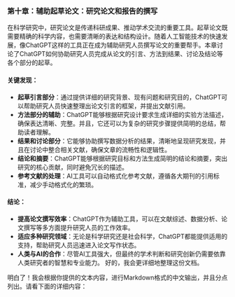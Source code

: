 

### 第十章：辅助起草论文：研究论文和报告的撰写

在科学研究中，研究论文是传递科研成果、推动学术交流的重要工具。起草论文既需要精确的科学内容，也需要清晰的表达和结构设计。随着人工智能技术的快速发展，像ChatGPT这样的工具正在成为辅助研究人员撰写论文的重要帮手。本章讨论了ChatGPT如何协助研究人员完成从论文的引言、方法到结果、讨论及结论等各个部分的起草。

#### 关键发现：
- **起草引言部分**：通过提供详细的研究背景、现有问题和研究目的，ChatGPT可以帮助研究人员快速整理出论文引言的框架，并提出文献引用。
- **方法部分的辅助**：ChatGPT能够根据研究设计要求生成详细的实验方法描述，确保表达清晰、完整。并且，它还可以为复杂的研究步骤提供简明的总结，帮助读者理解。
- **结果和讨论部分**：它能够协助撰写数据分析的结果，清晰地呈现研究发现，并且在讨论中整合相关文献，确保文章的流畅性和逻辑性。
- **结论和摘要**：ChatGPT能够根据研究目标和方法生成简明的结论和摘要，突出研究的核心贡献，同时避免冗长的描述。
- **参考文献的处理**：AI工具可以自动格式化参考文献，遵循各大期刊的引用标准，减少手动格式化的繁琐。

#### 结论：
- **提高论文撰写效率**：ChatGPT作为辅助工具，可以在文献综述、数据分析、论文撰写等多方面提升研究人员的工作效率。
- **适应多种研究领域**：无论是科学研究还是社会科学，ChatGPT都能提供适用的支持，帮助研究人员迅速进入论文写作状态。
- **人类与AI的合作**：尽管AI工具强大，但最终的学术判断和研究创新仍需要依靠人类研究者的智慧和专业能力。
好的，我会更详细地整理这份文档。

明白了！我会根据你提供的文本内容，进行Markdown格式的中文输出，并且分点列出。请看下面的详细内容：
